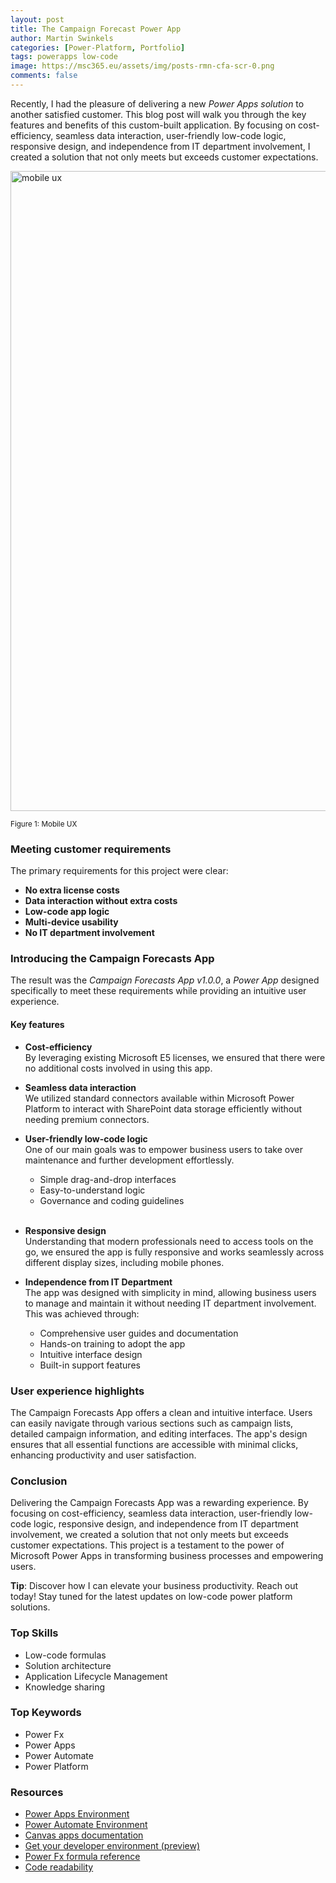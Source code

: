 ```yaml
---
layout: post
title: The Campaign Forecast Power App
author: Martin Swinkels
categories: [Power-Platform, Portfolio]
tags: powerapps low-code
image: https://msc365.eu/assets/img/posts-rmn-cfa-scr-0.png
comments: false
---
```


Recently, I had the pleasure of delivering a new _Power Apps solution_ to another satisfied customer. This blog post will walk you through the key features and benefits of this custom-built application. By focusing on cost-efficiency, seamless data interaction, user-friendly low-code logic, responsive design, and independence from IT department involvement, I created a solution that not only meets but exceeds customer expectations.

<a href="https://msc365.eu/assets/img/posts-rmn-cfa-scr-0.png" target="_self"><img alt="mobile ux" src="https://msc365.eu/assets/img/posts-rmn-cfa-scr-0.png" width="1024"/></a>

<small>Figure 1: Mobile UX</small>

### Meeting customer requirements

The primary requirements for this project were clear:

- **No extra license costs**  
- **Data interaction without extra costs**  
- **Low-code app logic**  
- **Multi-device usability**  
- **No IT department involvement**  
    
### Introducing the Campaign Forecasts App

The result was the _Campaign Forecasts App v1.0.0_, a _Power App_ designed specifically to meet these requirements while providing an intuitive user experience.

#### Key features

- **Cost-efficiency**  
  By leveraging existing Microsoft E5 licenses, we ensured that there were no additional costs involved in using this app.

- **Seamless data interaction**  
  We utilized standard connectors available within Microsoft Power Platform to interact with SharePoint data storage efficiently without needing premium connectors.

- **User-friendly low-code logic**  
  One of our main goals was to empower business users to take over maintenance and further development effortlessly.

  - Simple drag-and-drop interfaces
  - Easy-to-understand logic 
  - Governance and coding guidelines  
    <span>&nbsp;</span>

- **Responsive design**  
  Understanding that modern professionals need to access tools on the go, we ensured the app is fully responsive and works seamlessly across different display sizes, including mobile phones.

- **Independence from IT Department**  
  The app was designed with simplicity in mind, allowing business users to manage and maintain it without needing IT department involvement. This was achieved through:
  
  - Comprehensive user guides and documentation
  - Hands-on training to adopt the app
  - Intuitive interface design
  - Built-in support features

### User experience highlights

The Campaign Forecasts App offers a clean and intuitive interface. Users can easily navigate through various sections such as campaign lists, detailed campaign information, and editing interfaces. The app's design ensures that all essential functions are accessible with minimal clicks, enhancing productivity and user satisfaction.
 
### Conclusion

Delivering the Campaign Forecasts App was a rewarding experience. By focusing on cost-efficiency, seamless data interaction, user-friendly low-code logic, responsive design, and independence from IT department involvement, we created a solution that not only meets but exceeds customer expectations. 
This project is a testament to the power of Microsoft Power Apps in transforming business processes and empowering users.

<div class="tip">
    <p><strong>Tip</strong>: Discover how I can elevate your business productivity. Reach out today! Stay tuned for the latest updates on low-code power platform solutions.</p>
</div>

### Top Skills

- Low-code formulas
- Solution architecture
- Application Lifecycle Management
- Knowledge sharing

### Top Keywords

- Power Fx
- Power Apps
- Power Automate
- Power Platform

### Resources

- [Power Apps Environment](https://make.powerapps.com/)
- [Power Automate Environment](https://make.powerautomate.com/)
- [Canvas apps documentation](https://learn.microsoft.com/en-us/power-apps/maker/canvas-apps/)
- [Get your developer environment (preview)](https://learn.microsoft.com/en-us/power-apps/maker/maker-create-environment)
- [Power Fx formula reference](https://learn.microsoft.com/en-us/power-platform/power-fx/formula-reference-overview)
- [Code readability](https://learn.microsoft.com/en-us/power-apps/guidance/coding-guidelines/code-readability)
